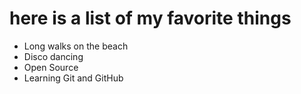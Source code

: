 # here is a list of my favorite things
- Long walks on the beach
- Disco dancing
- Open Source
- Learning Git and GitHub
